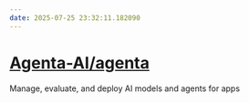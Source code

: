 ```yaml
---
date: 2025-07-25 23:32:11.182090
---
```


# [Agenta-AI/agenta](https://github.com/Agenta-AI/agenta)

Manage, evaluate, and deploy AI models and agents for apps